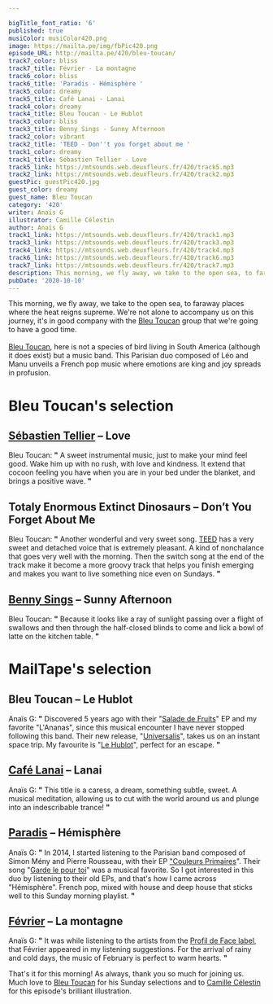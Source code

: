 ```yaml
---

bigTitle_font_ratio: '6'
published: true
musiColor: musiColor420.png
image: https://mailta.pe/img/fbPic420.png
episode_URL: http://mailta.pe/420/bleu-toucan/
track7_color: bliss
track7_title: Février - La montagne
track6_color: bliss
track6_title: 'Paradis - Hémisphère '
track5_color: dreamy
track5_title: Café Lanai - Lanai
track4_color: dreamy
track4_title: Bleu Toucan - Le Hublot
track3_color: bliss
track3_title: Benny Sings - Sunny Afternoon
track2_color: vibrant
track2_title: 'TEED - Don''t you forget about me '
track1_color: dreamy
track1_title: Sébastien Tellier - Love
track5_link: https://mtsounds.web.deuxfleurs.fr/420/track5.mp3
track2_link: https://mtsounds.web.deuxfleurs.fr/420/track2.mp3
guestPic: guestPic420.jpg
guest_color: dreamy
guest_name: Bleu Toucan
category: '420'
writer: Anaïs G
illustrator: Camille Célestin
author: Anaïs G
track1_link: https://mtsounds.web.deuxfleurs.fr/420/track1.mp3
track3_link: https://mtsounds.web.deuxfleurs.fr/420/track3.mp3
track4_link: https://mtsounds.web.deuxfleurs.fr/420/track4.mp3
track6_link: https://mtsounds.web.deuxfleurs.fr/420/track6.mp3
track7_link: https://mtsounds.web.deuxfleurs.fr/420/track7.mp3
description: This morning, we fly away, we take to the open sea, to faraway places where the heat reigns supreme. We're not alone to accompany us on this journey, it's in good company with the Bleu Toucan group that we're going to have a good time.
pubDate: '2020-10-10'
---
```


This morning, we fly away, we take to the open sea, to faraway places where the heat reigns supreme. We're not alone to accompany us on this journey, it's in good company with the [Bleu Toucan](https://soundcloud.com/bleutoucan) group that we're going to have a good time.
<br><br>
[Bleu Toucan](https://www.facebook.com/bleutoucan/), here is not a species of bird living in South America (although it does exist) but a music band. This Parisian duo composed of Léo and Manu unveils a French pop music where emotions are king and joy spreads in profusion.



# Bleu Toucan's selection

## [Sébastien Tellier](https://www.facebook.com/sebastientellierofficial) – Love
Bleu Toucan: **"** A sweet instrumental music, just to make your mind feel good. Wake him up with no rush, with love and kindness. It extend that cocoon feeling you have when you are in your bed under the blanket, and brings a positive wave. **"** 

## Totaly Enormous Extinct Dinosaurs – Don’t You Forget About Me
Bleu Toucan: **"** Another wonderful and very sweet song. [TEED](https://www.facebook.com/totallyenormousextinctdinosaurs/) has a very sweet and detached voice that is extremely pleasant. A kind of nonchalance that goes very well with the morning. Then the switch song at the end of the track make it become a more groovy track that helps you finish emerging and makes you want to live something nice even on Sundays. **"** 

## [Benny Sings](https://www.bennysings.com/) – Sunny Afternoon
Bleu Toucan: **"** Because it looks like a ray of sunlight passing over a flight of swallows and then through the half-closed blinds to come and lick a bowl of latte on the kitchen table. **"** 


# MailTape's selection

## Bleu Toucan – Le Hublot
Anaïs G: **"** Discovered 5 years ago with their "[Salade de Fruits](https://soundcloud.com/bleutoucan/sets/salade-de-fruits)" EP and my favorite "L'Ananas", since this musical encounter I have never stopped following this band. Their new release, "[Universalis](https://soundcloud.com/bleutoucan/sets/universalis-2)", takes us on an instant space trip. My favourite is "[Le Hublot](https://www.youtube.com/watch?v=MFsUrsjvpd4)", perfect for an escape. **"** 

## [Café Lanai](https://soundcloud.com/yourcafelanai) – Lanai
Anaïs G: **"** This title is a caress, a dream, something subtle, sweet. A musical meditation, allowing us to cut with the world around us and plunge into an indescribable trance! **"** 

## [Paradis](https://soundcloud.com/paradisfm) – Hémisphère
Anaïs G: **"** In 2014, I started listening to the Parisian band composed of Simon Mény and Pierre Rousseau, with their EP ["Couleurs Primaires](https://soundcloud.com/paradisfm/sets/couleurs-primaires)". Their song "[Garde le pour toi](https://www.youtube.com/watch?v=kWhR0RMcdfw)" was a musical favorite. So I got interested in this duo by listening to their old EPs, and that's how I came across "Hémisphère". French pop, mixed with house and deep house that sticks well to this Sunday morning playlist. **"** 

## [Février](https://soundcloud.com/fevrierfm) – La montagne
Anaïs G: **"** It was while listening to the artists from the [Profil de Face label](https://soundcloud.com/profildeface), that Février appeared in my listening suggestions. For the arrival of rainy and cold days, the music of February is perfect to warm hearts. **"** 


That's it for this morning! As always, thank you so much for joining us. Much love to [Bleu Toucan](https://soundcloud.com/bleutoucan) for his Sunday selections and to [Camille Célestin](https://www.instagram.com/bravocamo/) for this episode's brilliant illustration.
